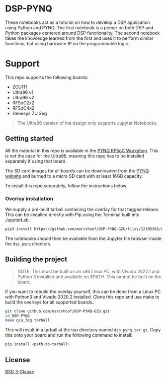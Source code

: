 # DSP-PYNQ
These notebooks act as a tutorial on how to develop a DSP application using Python and PYNQ. The first notebook is a primer on both DSP and Python packages centered around DSP functionality. The second notebook takes the knowledge learned from the first and uses it to perform similar functions, but using hardware IP on the programmable logic.

# Support
This repo supports the following boards:
   - ZCU111
   - Ultra96 v1
   - Ultra96 v2
   - RFSoC2x2
   - RFSoC4x2
   - Genesys ZU 3eg

> The Ultra96 version of the design only supports Jupyter Notebooks.

## Getting started
All the material in this repo is available in the [PYNQ RFSoC Workshop](https://github.com/Xilinx/PYNQ_RFSOC_Workshop). This is not the case for the Ultra96, meaning this repo has to be installed separately if using that board.

The SD card images for all boards can be downloaded from the [PYNQ website](http://www.pynq.io/board.html) and burned to a micro SD card with at least 16GB capacity.

To install this repo separately, follow the instructions below.

### Overlay installation
We supply a pre-built tarball containing the overlay for that tagged release. This can be installed directly with Pip using the Terminal built into JupyterLab.

```bash
pip3 install https://github.com/marcvhoof/DSP-PYNQ-GZU/files/12105302/dsp_pynq.tar.gz
```

The notebooks should then be available from the Jupyter file browser inside the `dsp_pynq` directory.

## Building the project 
> NOTE: This must be built on an x86 Linux PC, with Vivado 2022.1 and Python 3 installed and available on $PATH. This cannot be built on the board.

If you want to rebuild the overlay yourself, this can be done from a Linux PC with Python3 and Vivado 2020.2 installed. Clone this repo and use make to build the overlays for all supported boards.:

```sh
git clone github.com/marcvhoof/DSP-PYNQ-GZU.git
cd DSP-PYNQ
make gzu_3eg tarball
```

This will result in a tarball at the top directory named `dsp_pynq.tar.gz`. Copy this onto your board and run the following command to install:

```sh
pip install <path-to-tarball>
```

## License
[BSD 3-Clause](https://github.com/Xilinx/DSP-PYNQ/blob/master/LICENSE)
